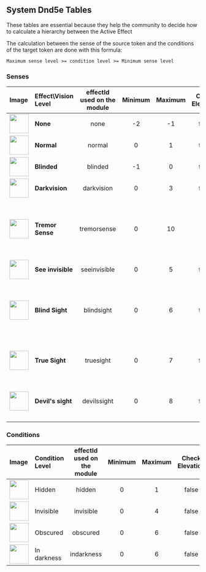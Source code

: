 ## System Dnd5e Tables

These tables are essential because they help the community to decide how to calculate a hierarchy between the Active Effect

The calculation between the sense of the source token and the conditions of the target token are done with this formula: 

`Maximum sense level >= condition level >= Minimum sense level`

### Senses

| Image | Effect\Vision Level  | effectId used on the module | Minimum  | Maximum | Check Elevation | Condition |
|:------|:---------------------|:---------------------------:|:--------:|:-------:|:---------------:|:---------:|
|<img src="https://raw.githubusercontent.com/p4535992/conditional-visibility/master/src/icons/ae/light_01.jpg" alt="" style="height: 50px; width:50px;"></img> | **None** | none | -2 | -1 | false | |
|<img src="https://raw.githubusercontent.com/p4535992/conditional-visibility/master/src/icons/ae/light_02.jpg" alt="" style="height: 50px; width:50px;"></img> | **Normal** | normal | 0 | 1 | false | |
|<img src="https://raw.githubusercontent.com/p4535992/conditional-visibility/master/src/icons/ae/affliction_24.jpg" alt="" style="height: 50px; width:50px;"></img> | **Blinded** | blinded | -1 | 0 | false | |
|<img src="https://raw.githubusercontent.com/p4535992/conditional-visibility/master/src/icons/ae/evil-eye-red-1.jpg" alt="" style="height: 50px; width:50px;"></img> | **Darkvision** | darkvision | 0 | 3 | false | |
|<img src="https://raw.githubusercontent.com/p4535992/conditional-visibility/master/src/icons/ae/ice_15.jpg" alt="" style="height: 50px; width:50px;"></img> | **Tremor Sense** | tremorsense | 0 | 10 | true | <img src="https://raw.githubusercontent.com/p4535992/conditional-visibility/master/src/icons/invisible.jpg" alt="" style="height: 50px; width:50px;"></img><img src="https://raw.githubusercontent.com/p4535992/conditional-visibility/master/src/icons/obscured.jpg" alt="" style="height: 50px; width:50px;"></img><img src="https://raw.githubusercontent.com/p4535992/conditional-visibility/master/src/icons/indarkness.jpg" alt="" style="height: 50px; width:50px;"></img> |
|<img src="https://raw.githubusercontent.com/p4535992/conditional-visibility/master/src/icons/ae/shadow_11.jpg" alt="" style="height: 50px; width:50px;"></img> | **See invisible** | seeinvisible | 0 | 5 | false | <img src="https://raw.githubusercontent.com/p4535992/conditional-visibility/master/src/icons/invisible.jpg" alt="" style="height: 50px; width:50px;"></img> |
|<img src="https://raw.githubusercontent.com/p4535992/conditional-visibility/master/src/icons/ae/green_18.jpg" alt="" style="height: 50px; width:50px;"></img> | **Blind Sight** | blindsight | 0 | 6 | false | <img src="https://raw.githubusercontent.com/p4535992/conditional-visibility/master/src/icons/invisible.jpg" alt="" style="height: 50px; width:50px;"></img> <img src="https://raw.githubusercontent.com/p4535992/conditional-visibility/master/src/icons/obscured.jpg" alt="" style="height: 50px; width:50px;"></img> <img src="https://raw.githubusercontent.com/p4535992/conditional-visibility/master/src/icons/indarkness.jpg" alt="" style="height: 50px; width:50px;"></img> |
|<img src="https://raw.githubusercontent.com/p4535992/conditional-visibility/master/src/icons/ae/emerald_11.jpg" alt="" style="height: 50px; width:50px;"></img> | **True Sight** | truesight | 0 | 7 | false | <img src="https://raw.githubusercontent.com/p4535992/conditional-visibility/master/src/icons/invisible.jpg" alt="" style="height: 50px; width:50px;"></img> <img src="https://raw.githubusercontent.com/p4535992/conditional-visibility/master/src/icons/indarkness.jpg" alt="" style="height: 50px; width:50px;"></img> |
|<img src="https://raw.githubusercontent.com/p4535992/conditional-visibility/master/src/icons/ae/blue_17.jpg" alt="" style="height: 50px; width:50px;"></img> | **Devil's sight** | devilssight | 0 | 8 | false | <img src="https://raw.githubusercontent.com/p4535992/conditional-visibility/master/src/icons/invisible.jpg" alt="" style="height: 50px; width:50px;"></img> <img src="https://raw.githubusercontent.com/p4535992/conditional-visibility/master/src/icons/indarkness.jpg" alt="" style="height: 50px; width:50px;"></img> |

### Conditions

| Image | Condition Level | effectId used on the module | Minimum  | Maximum | Check Elevation |
|:------|:----------------|:---------------------------:|:--------:|:-------:|:---------------:|
|<img src="https://raw.githubusercontent.com/p4535992/conditional-visibility/master/src/icons/hidden.jpg" alt="" style="height: 50px; width:50px;"></img> | Hidden | hidden | 0 | 1 | false |
|<img src="https://raw.githubusercontent.com/p4535992/conditional-visibility/master/src/icons/invisible.jpg" alt="" style="height: 50px; width:50px;"></img> | Invisible | invisible | 0 | 4 | false |
|<img src="https://raw.githubusercontent.com/p4535992/conditional-visibility/master/src/icons/obscured.jpg" alt="" style="height: 50px; width:50px;"></img> | Obscured | obscured | 0 | 6 | false |
|<img src="https://raw.githubusercontent.com/p4535992/conditional-visibility/master/src/icons/indarkness.jpg" alt="" style="height: 50px; width:50px;"></img> | In darkness | indarkness | 0 | 6 | false |
